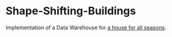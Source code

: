 # Shape-Shifting-Buildings
Implementation of a Data Warehouse for [a house for all seasons](https://www.dailymail.co.uk/sciencetech/article-2840627/A-house-seasons-Shape-shifting-home-transforms-year-response-changing-temperatures.html).

